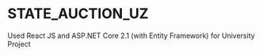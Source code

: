 # STATE_AUCTION_UZ
Used React JS and ASP.NET Core 2.1 (with Entity Framework) for University Project
